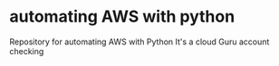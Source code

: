 # automating AWS with python
Repository for automating AWS with Python
It's a cloud Guru account
checking
